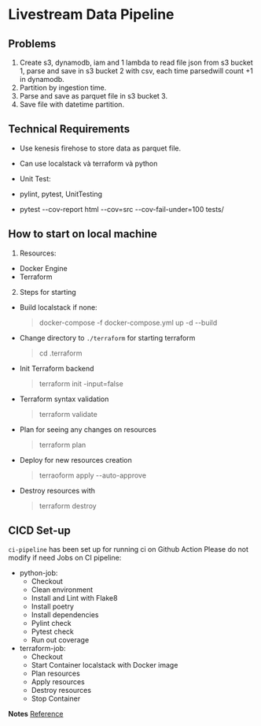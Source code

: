 # Livestream Data Pipeline

## Problems

1. Create s3, dynamodb, iam and 1 lambda to read file json from s3 bucket 1, parse and save in s3 bucket 2 with csv, each time parsedwill count +1 in dynamodb.
2. Partition by ingestion time.
3. Parse and save as parquet file in s3 bucket 3.
4. Save file with datetime partition.

## Technical Requirements

- Use kenesis firehose to store data as parquet file.
- Can use localstack và terraform và python
- Unit Test:

- pylint, pytest, UnitTesting
- pytest --cov-report html --cov=src --cov-fail-under=100 tests/

## How to start on local machine

1. Resources:

- Docker Engine
- Terraform

2. Steps for starting

- Build localstack if none:
  > docker-compose -f docker-compose.yml up -d --build
- Change directory to `./terraform` for starting terraform
  > cd .terraform
- Init Terraform backend
  > terraform init -input=false
- Terraform syntax validation
  > terraform validate
- Plan for seeing any changes on resources
  > terraform plan
- Deploy for new resources creation
  > terraoform apply --auto-approve
- Destroy resources with
  > terraform destroy

## CICD Set-up
`ci-pipeline` has been set up for running ci on Github Action
Please do not modify if need
Jobs on CI pipeline:
- python-job:
  - Checkout
  - Clean environment
  - Install and Lint with Flake8
  - Install poetry
  - Install dependencies
  - Pylint check
  - Pytest check
  - Run out coverage
- terraform-job:
  - Checkout
  - Start Container localstack with Docker image
  - Plan resources
  - Apply resources
  - Destroy resources
  - Stop Container


**Notes** [Reference](https://docs.docker.com/ci-cd/github-actions/)
